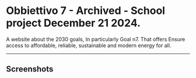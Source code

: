 # Obbiettivo 7 - Archived - School project December 21 2024.

A website about the 2030 goals, In particularly Goal n7. That offers Ensure access to affordable, reliable, sustainable and modern energy for all.

---

## Screenshots 
